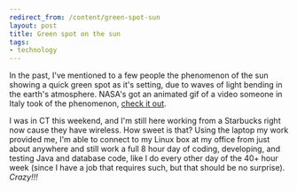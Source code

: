 ```yaml
---
redirect_from: /content/green-spot-sun
layout: post
title: Green spot on the sun
tags:
- technology
---
```

In the past, I've mentioned to a few people the phenomenon of the sun showing a quick green spot as it's setting, due to waves of light bending in the earth's atmosphere. NASA's got an animated gif of a video someone in Italy took of the phenomenon, [check it out](http://antwrp.gsfc.nasa.gov/apod/ap070129.html).

I was in CT this weekend, and I'm still here working from a Starbucks right now cause they have wireless. How sweet is that? Using the laptop my work provided me, I'm able to connect to my Linux box at my office from just about anywhere and still work a full 8 hour day of coding, developing, and testing Java and database code, like I do every other day of the 40+ hour week (since I have a job that requires such, but that should be no surprise). _Crazy!!!_

